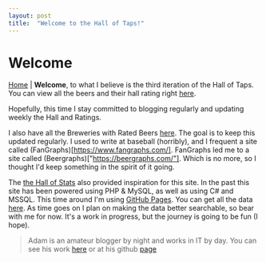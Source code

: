 ```yaml
---
layout: post
title:  "Welcome to the Hall of Taps!"
---
```


# Welcome
[Home](index.md) |
**Welcome**, to what I believe is the third iteration
of the Hall of Taps. You can view all the beers and their
hall rating right [here](beers.md).

Hopefully, this time I stay committed to blogging regularly
and updating weekly the Hall and Ratings.

I also have all the Breweries with Rated Beers [here](breweries.md).
The goal is to keep this updated regularly. I used to write at baseball
(horribly), and I frequent a site called (FanGraphs)[https://www.fangraphs.com/]. FanGraphs led me to a site
called (Beergraphs)["https://beergraphs.com/"]. Which is no more, so I thought
I'd keep something in the spirit of it going.


The [the Hall of Stats](http://www.hallofstats.com) also provided inspiration for this site. In the past
this site has been powered using PHP & MySQL, as well as using C# and MSSQL. This time around
I'm using [GitHub Pages](https://pages.github.com/). You can get all the data
[here]("https://github.com/AdamMcIntosh/The-Hall-of-Taps/tree/master/_data"). As time goes on I
plan on making the data better searchable, so bear with me for now.
It's a work in progress, but the journey is going to be fun (I hope).

> Adam is an amateur blogger by night and works in IT by day. You can see his work [here]("http://adam-mcintosh.com")
or at his github [page]("https://github.com/AdamMcIntosh")
